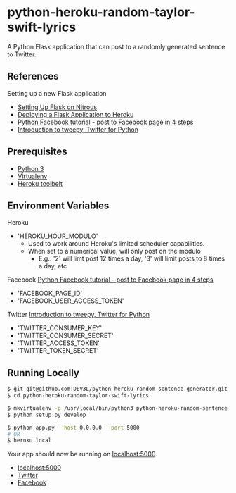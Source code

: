 # python-heroku-random-taylor-swift-lyrics

A Python Flask application that can post to a randomly generated sentence to Twitter.


## References

Setting up a new Flask application

- [Setting Up Flask on Nitrous](https://community.nitrous.io/tutorials/setting-up-flask-on-nitrous)
- [Deploying a Flask Application to Heroku](https://community.nitrous.io/tutorials/deploying-a-flask-application-to-heroku)
- [Python Facebook tutorial - post to Facebook page in 4 steps](http://nodotcom.org/python-facebook-tutorial.html)
- [Introduction to tweepy, Twitter for Python](http://pythoncentral.io/introduction-to-tweepy-twitter-for-python/)


## Prerequisites

- [Python 3](https://www.python.org/downloads/)
- [Virtualenv](http://docs.python-guide.org/en/latest/dev/virtualenvs/)
- [Heroku toolbelt](https://devcenter.heroku.com/articles/heroku-command-line)


## Environment Variables

Heroku
- 'HEROKU_HOUR_MODULO'
  - Used to work around Heroku's limited scheduler capabilities.
  - When set to a numerical value, will only post on the modulo
    - E.g.: '2' will limt post 12 times a day, '3' will limit posts to 8 times a day, etc 

Facebook
[Python Facebook tutorial - post to Facebook page in 4 steps](http://nodotcom.org/python-facebook-tutorial.html)
- 'FACEBOOK_PAGE_ID'
- 'FACEBOOK_USER_ACCESS_TOKEN'

Twitter
[Introduction to tweepy, Twitter for Python](http://pythoncentral.io/introduction-to-tweepy-twitter-for-python/)
- 'TWITTER_CONSUMER_KEY'
- 'TWITTER_CONSUMER_SECRET' 
- 'TWITTER_ACCESS_TOKEN'
- 'TWITTER_TOKEN_SECRET'


## Running Locally

```sh
$ git git@github.com:DEV3L/python-heroku-random-sentence-generator.git
$ cd python-heroku-random-taylor-swift-lyrics

$ mkvirtualenv -p /usr/local/bin/python3 python-heroku-random-sentence-generator-lyrics
$ python setup.py develop

$ python app.py --host 0.0.0.0 --port 5000
# OR
$ heroku local
```

Your app should now be running on [localhost:5000](http://localhost:5000/).

- [localhost:5000](http://localhost:5000/)
- [Twitter](http://localhost:5000/facebook)
- [Facebook](http://localhost:5000/twitter)
